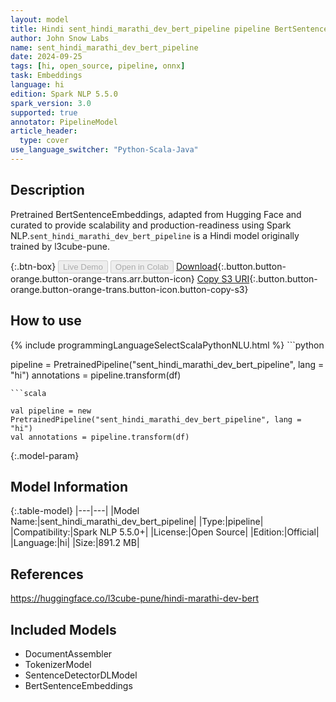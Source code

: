 ```yaml
---
layout: model
title: Hindi sent_hindi_marathi_dev_bert_pipeline pipeline BertSentenceEmbeddings from l3cube-pune
author: John Snow Labs
name: sent_hindi_marathi_dev_bert_pipeline
date: 2024-09-25
tags: [hi, open_source, pipeline, onnx]
task: Embeddings
language: hi
edition: Spark NLP 5.5.0
spark_version: 3.0
supported: true
annotator: PipelineModel
article_header:
  type: cover
use_language_switcher: "Python-Scala-Java"
---
```


## Description

Pretrained BertSentenceEmbeddings, adapted from Hugging Face and curated to provide scalability and production-readiness using Spark NLP.`sent_hindi_marathi_dev_bert_pipeline` is a Hindi model originally trained by l3cube-pune.

{:.btn-box}
<button class="button button-orange" disabled>Live Demo</button>
<button class="button button-orange" disabled>Open in Colab</button>
[Download](https://s3.amazonaws.com/auxdata.johnsnowlabs.com/public/models/sent_hindi_marathi_dev_bert_pipeline_hi_5.5.0_3.0_1727252074552.zip){:.button.button-orange.button-orange-trans.arr.button-icon}
[Copy S3 URI](s3://auxdata.johnsnowlabs.com/public/models/sent_hindi_marathi_dev_bert_pipeline_hi_5.5.0_3.0_1727252074552.zip){:.button.button-orange.button-orange-trans.button-icon.button-copy-s3}

## How to use



<div class="tabs-box" markdown="1">
{% include programmingLanguageSelectScalaPythonNLU.html %}
```python

pipeline = PretrainedPipeline("sent_hindi_marathi_dev_bert_pipeline", lang = "hi")
annotations =  pipeline.transform(df)   

```
```scala

val pipeline = new PretrainedPipeline("sent_hindi_marathi_dev_bert_pipeline", lang = "hi")
val annotations = pipeline.transform(df)

```
</div>

{:.model-param}
## Model Information

{:.table-model}
|---|---|
|Model Name:|sent_hindi_marathi_dev_bert_pipeline|
|Type:|pipeline|
|Compatibility:|Spark NLP 5.5.0+|
|License:|Open Source|
|Edition:|Official|
|Language:|hi|
|Size:|891.2 MB|

## References

https://huggingface.co/l3cube-pune/hindi-marathi-dev-bert

## Included Models

- DocumentAssembler
- TokenizerModel
- SentenceDetectorDLModel
- BertSentenceEmbeddings